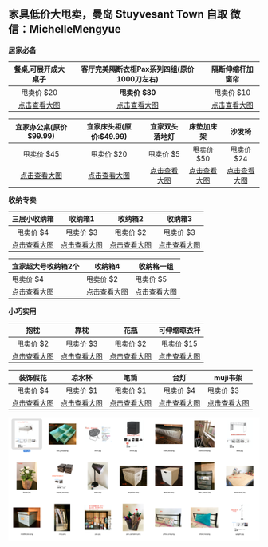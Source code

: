 ##  家具低价大甩卖，曼岛 Stuyvesant Town 自取  微信：MichelleMengyue

**居家必备**

|     餐桌,可展开成大桌子      | 客厅完美隔断衣柜Pax系列四组(原价1000刀左右) |        隔断伸缩杆加窗帘        |
| :-----------------: | :----------------: | :--------------------: |
|       甩卖价 $20       |    **甩卖价 $80**     |        甩卖价 $10         |
| [点击查看大图][meal_desk] |   [点击查看大图][pax]    | [点击查看大图][window_cloth] |



| 宜家办公桌(原价$99.99) | 宜家床头柜(原价:$49.99) |      宜家双头落地灯      |     床垫加床架     |       沙发椅       |
| :-------------: | :--------------: | :---------------: | :-----------: | :-------------: |
|     甩卖价 $45     |     甩卖价 $20      |      甩卖价 $5       |    甩卖价 $50    |     甩卖价 $24     |
| [点击查看大图][desk]  | [点击查看大图][chest]  | [点击查看大图][uplight] | [点击查看大图][bed] | [点击查看大图][chair] |


**收纳专卖**

|         三层小收纳箱          |         收纳箱1         |         收纳箱2         |        收纳箱3         |
| :---------------------: | :------------------: | :------------------: | :-----------------: |
|         甩卖价 $4          |        甩卖价 $3        |        甩卖价 $2        |       甩卖价 $3        |
| [点击查看大图][little_drawer] | [点击查看大图][little_box] | [点击查看大图][middle_box] | [点击查看大图][large_box] |



| 宜家超大号收纳箱2个           | 收纳箱4                | 收纳格一组               |
| -------------------- | ------------------- | ------------------- |
| 甩卖价 $4               | 甩卖价 $2              | 甩卖价 $5              |
| [点击查看大图][lagest_box] | [点击查看大图][cloth_box] | [点击查看大图][box_group] |

**小巧实用**

|          抱枕          |          靠枕          |       花瓶       |       可伸缩晾衣杆       |
| :------------------: | :------------------: | :------------: | :------------------: |
|        甩卖价 $2        |        甩卖价 $3        |     甩卖价 $2     |     甩卖价 $15    |
| [点击查看大图][pillow_one] | [点击查看大图][pillow_two] | [点击查看大图][vase] | [点击查看大图][clothesline]|




|      装饰假花      |         凉水杯          |           笔筒            |       台灯       | muji书架         |
| :---------------: | :-----------------: | :---------------------: | :------------: | -------------- |
|      甩卖价 $4      |       甩卖价 $1        |         甩卖价 $1          |     甩卖价 $4     | 甩卖价 $3         |
| [点击查看大图][flower] | [点击查看大图][water_can] | [点击查看大图][pen_cantainer] | [点击查看大图][lamp] | [点击查看大图][muji] |



![alt](./img/thumb.png)



[bed]: https://github.com/MummyDing/forsale/blob/master/img/bed.jpg?raw=true
[box_group]: https://github.com/MummyDing/forsale/blob/master/img/box_group.png?raw=true
[chair]: https://github.com/MummyDing/forsale/blob/master/img/chair.jpg?raw=true
[chest]: https://github.com/MummyDing/forsale/blob/master/img/chest.jpg?raw=true
[cloth_box]: https://github.com/MummyDing/forsale/blob/master/img/cloth_box.png?raw=true
[clothesline]: https://github.com/MummyDing/forsale/blob/master/img/clothesline.png?raw=true
[desk]: https://github.com/MummyDing/forsale/blob/master/img/desk.jpg?raw=true
[flower]: https://github.com/MummyDing/forsale/blob/master/img/flower.jpg?raw=true
[lagest_box]: https://github.com/MummyDing/forsale/blob/master/img/lagest_box.png?raw=true
[lamp]: https://github.com/MummyDing/forsale/blob/master/img/lamp.png?raw=true
[large_box]: https://github.com/MummyDing/forsale/blob/master/img/large_box.png?raw=true
[little_box]: https://github.com/MummyDing/forsale/blob/master/img/little_box.png?raw=true
[little_drawer]: https://github.com/MummyDing/forsale/blob/master/img/little_drawer.jpg?raw=true
[meal_desk]: https://github.com/MummyDing/forsale/blob/master/img/meal_desk.jpg?raw=true
[middle_box]: https://github.com/MummyDing/forsale/blob/master/img/middle_box.png?raw=true
[muji]: https://github.com/MummyDing/forsale/blob/master/img/muji.png?raw=true
[pax]: https://github.com/MummyDing/forsale/blob/master/img/pax.jpg?raw=true
[pen_cantainer]: https://github.com/MummyDing/forsale/blob/master/img/pen_cantainer.png?raw=true
[pillow_one]: https://github.com/MummyDing/forsale/blob/master/img/pillow_one.png?raw=true
[pillow_two]: https://github.com/MummyDing/forsale/blob/master/img/pillow_two.png?raw=true
[uplight]: https://github.com/MummyDing/forsale/blob/master/img/uplight.jpg?raw=true
[vase]: https://github.com/MummyDing/forsale/blob/master/img/vase.png?raw=true
[water_can]: https://github.com/MummyDing/forsale/blob/master/img/water_can.png?raw=true
[window_cloth]: https://github.com/MummyDing/forsale/blob/master/img/window_cloth.jpg?raw=true
